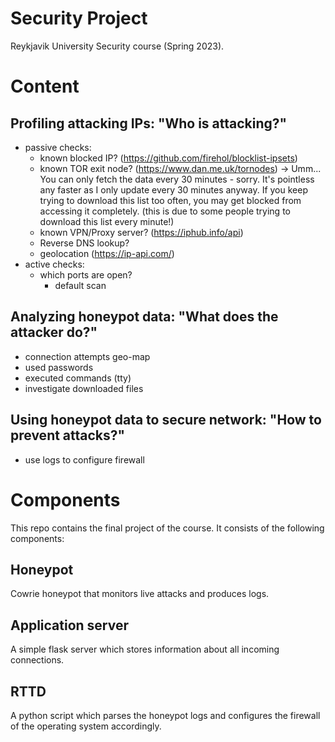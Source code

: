 # Security Project
Reykjavik University Security course (Spring 2023). 

# Content

## Profiling attacking IPs: "Who is attacking?"
- passive checks:
    - known blocked IP? (https://github.com/firehol/blocklist-ipsets)
    - known TOR exit node? (https://www.dan.me.uk/tornodes) -> Umm... You can only fetch the data every 30 minutes - sorry.  It's pointless any faster as I only update every 30 minutes anyway.
If you keep trying to download this list too often, you may get blocked from accessing it completely.
(this is due to some people trying to download this list every minute!)
    - known VPN/Proxy server? (https://iphub.info/api)
    - Reverse DNS lookup?
    - geolocation (https://ip-api.com/)
- active checks:
    - which ports are open?
        - default scan 


## Analyzing honeypot data: "What does the attacker do?"
- connection attempts geo-map
- used passwords
- executed commands (tty)
- investigate downloaded files

## Using honeypot data to secure network: "How to prevent attacks?"
- use logs to configure firewall


# Components
This repo contains the final project of the course.
It consists of the following components:

## Honeypot
Cowrie honeypot that monitors live attacks and produces logs.

## Application server
A simple flask server which stores information about all incoming connections.

## RTTD
A python script which parses the honeypot logs and configures the firewall of the operating system accordingly.
